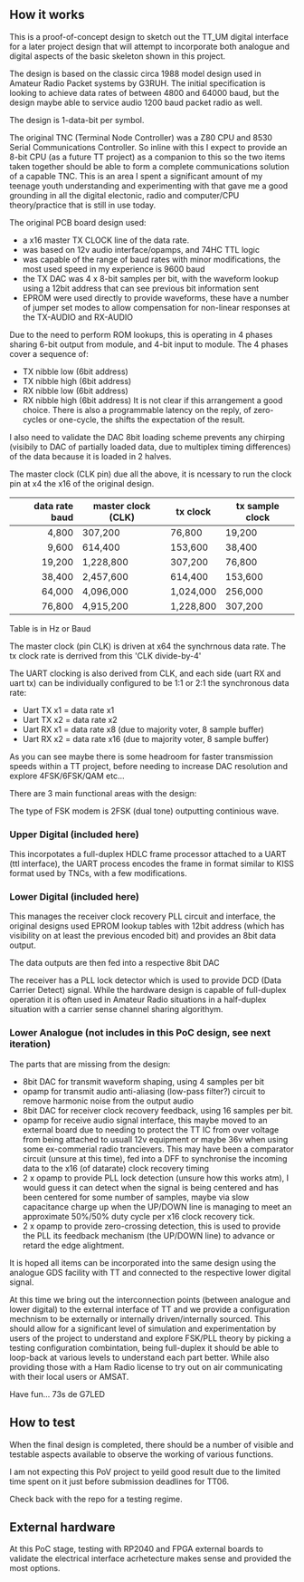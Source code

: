 <!---

This file is used to generate your project datasheet. Please fill in the information below and delete any unused
sections.

You can also include images in this folder and reference them in the markdown. Each image must be less than
512 kb in size, and the combined size of all images must be less than 1 MB.
-->

## How it works

This is a proof-of-concept design to sketch out the TT_UM digital interface
for a later project design that will attempt to incorporate both analogue and
digital aspects of the basic skeleton shown in this project.

The design is based on the classic circa 1988 model design used in Amateur
Radio Packet systems by G3RUH.  The initial specification is looking to
achieve data rates of between 4800 and 64000 baud, but the design maybe able
to service audio 1200 baud packet radio as well.

The design is 1-data-bit per symbol.

The original TNC (Terminal Node Controller) was a Z80 CPU and 8530 Serial
Communications Controller.  So inline with this I  expect to provide an
8-bit CPU (as a future TT project) as a companion to this so the two items
taken together should be able to form a complete communications solution
of a capable TNC.
This is an area I spent a significant amount of my teenage youth understanding
and experimenting with that gave me a good grounding in all the digital
electonic, radio and computer/CPU theory/practice that is still in use today.


The original PCB board design used:
* a x16 master TX CLOCK line of the data rate.
* was based on 12v audio interface/opamps, and 74HC TTL logic
* was capable of the range of baud rates with minor modifications, the most
used speed in my experience is 9600 baud
* the TX DAC was 4 x 8-bit samples per bit, with the waveform lookup using a
12bit address that can see previous bit information sent
* EPROM were used directly to provide waveforms, these have a number of
jumper set modes to allow compensation for non-linear responses at the
TX-AUDIO and RX-AUDIO

Due to the need to perform ROM lookups, this is operating in 4 phases
sharing 6-bit output from module, and 4-bit input to module.  The 4 phases
cover a sequence of:
* TX nibble low (6bit address)
* TX nibble high (6bit address)
* RX nibble low (6bit address)
* RX nibble high (6bit address)
It is not clear if this arrangement a good choice.
There is also a programmable latency on the reply, of zero-cycles or
one-cycle, the shifts the expectation of the result.

I also need to validate the DAC 8bit loading scheme prevents any chirping
(visibily to DAC of partially loaded data, due to multiplex timing
differences) of the data because it is loaded in 2 halves.


The master clock (CLK pin) due all the above, it is ncessary to run the
clock pin at x4 the x16 of the original design.

|data rate baud |master clock (CLK)|  tx clock | tx sample clock|
| ------------: | ---------------- |  -------- | ------- |
|         4,800 |          307,200 |    76,800 |  19,200 |
|         9,600 |          614,400 |   153,600 |  38,400 |
|        19,200 |        1,228,800 |   307,200 |  76,800 |
|        38,400 |        2,457,600 |   614,400 | 153,600 |
|        64,000 |        4,096,000 | 1,024,000 | 256,000 |
|        76,800 |        4,915,200 | 1,228,800 | 307,200 |

Table is in Hz or Baud

The master clock (pin CLK) is driven at x64 the synchrnous data rate.
The tx clock rate is derrived from this 'CLK divide-by-4'

The UART clocking is also derived from CLK, and each side (uart RX and uart
tx) can be individually configured to be 1:1 or 2:1 the synchronous data
rate:
 * Uart TX x1 = data rate x1
 * Uart TX x2 = data rate x2
 * Uart RX x1 = data rate x8 (due to majority voter, 8 sample buffer)
 * Uart RX x2 = data rate x16 (due to majority voter, 8 sample buffer)

As you can see maybe there is some headroom for faster transmission speeds
within a TT project, before needing to increase DAC resolution and explore
4FSK/6FSK/QAM etc...

There are 3 main functional areas with the design:

The type of FSK modem is 2FSK (dual tone) outputting continious wave.

### Upper Digital (included here)

This incorpotates a full-duplex HDLC frame processor attached to a UART
(ttl interface), the UART process encodes the frame in format similar to
KISS format used by TNCs, with a few modifications.


### Lower Digital (included here)

This manages the receiver clock recovery PLL circuit and interface, the
original designs used EPROM lookup tables with 12bit address (which has
visibility on at least the previous encoded bit) and provides an 8bit data
output.

The data outputs are then fed into a respective 8bit DAC

The receiver has a PLL lock detector which is used to provide DCD (Data
Carrier Detect) signal.  While the hardware design is capable of full-duplex
operation it is often used in Amateur Radio situations in a half-duplex
situation with a carrier sense channel sharing algorithym.

### Lower Analogue (not includes in this PoC design, see next iteration)

The parts that are missing from the design:

* 8bit DAC for transmit waveform shaping, using 4 samples per bit
* opamp for transmit audio anti-aliasing (low-pass filter?) circuit to
  remove harmonic noise from the output audio
* 8bit DAC for receiver clock recovery feedback, using 16 samples
  per bit.
* opamp for receive audio signal interface, this maybe moved to an external
  board due to needing to protect the TT IC from over voltage from being
  attached to usuall 12v equipment or maybe 36v when using some ex-commerial
  radio trancievers.
  This may have been a comparator circuit (unsure at this time), fed into a
  DFF to synchronise the incoming data to the x16 (of datarate) clock recovery
  timing
* 2 x opamp to provide PLL lock detection (unsure how this works atm), I
  would guess it can detect when the signal is being centered and has been
  centered for some number of samples, maybe via slow capacitance charge up
  when the UP/DOWN line is managing to meet an approximate 50%/50% duty
  cycle per x16 clock recovery tick.
* 2 x opamp to provide zero-crossing detection, this is used to provide the
  PLL its feedback mechanism (the UP/DOWN line) to advance or retard the
  edge alightment.


It is hoped all items can be incorporated into the same design using the
analogue GDS facility with TT and connected to the respective lower digital
signal.

At this time we bring out the interconnection points (between analogue and
lower digital) to the external interface of TT and we provide a configuration
mechnism to be externally or internally driven/internally sourced.  This should
allow for a significant level of simulation and experimentation by users of
the project to understand and explore FSK/PLL theory by picking a testing
configuration combintation, being full-duplex it should be able to loop-back
at various levels to understand each part better.  While also providing those
with a Ham Radio license to try out on air communicating with their local users
or AMSAT.

Have fun... 73s de G7LED

## How to test

When the final design is completed, there should be a number of visible and
testable aspects available to observe the working of various functions.

I am not expecting this PoV project to yeild good result due to the limited
time spent on it just before submission deadlines for TT06.

Check back with the repo for a testing regime.

## External hardware

At this PoC stage, testing with RP2040 and FPGA external boards to validate
the electrical interface acrhetecture makes sense and provided the most
options.
